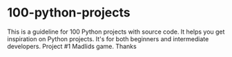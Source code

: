 # 100-python-projects
This is a guideline for 100 Python projects with source code.
It helps you get inspiration on Python projects.
It's for both beginners and intermediate developers.
Project 
#1 Madlids game.
Thanks
